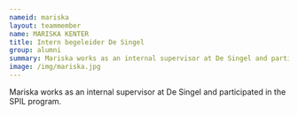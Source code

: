 ```yaml
---
nameid: mariska
layout: teammember
name: MARISKA KENTER
title: Intern begeleider De Singel
group: alumni
summary: Mariska works as an internal supervisor at De Singel and participated in the SPIL program.
image: /img/mariska.jpg
---
```


Mariska works as an internal supervisor at De Singel and participated in the SPIL program.
